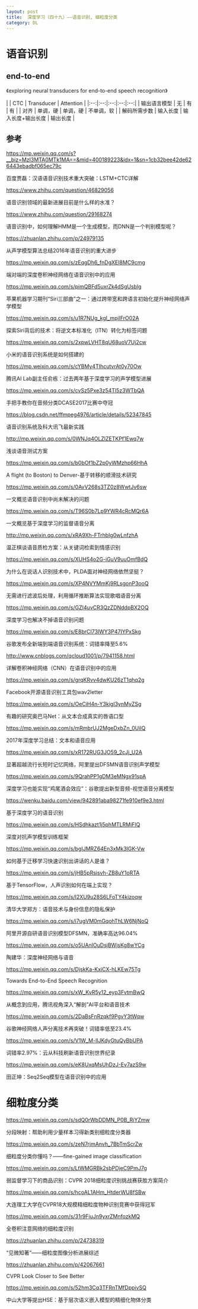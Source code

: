 ```yaml
---
layout: post
title:  深度学习（四十九）——语音识别, 细粒度分类
category: DL 
---
```


# 语音识别

## end-to-end

《exploring neural transducers for end-to-end speech recognition》

|  | CTC | Transducer | Attention |
|:--:|:--:|:--:|:--:|:--:|
| 输出语言模型 | 无 | 有 | 有 |
| 对齐 | 单调，硬 | 单调，硬 | 不单调，软 |
| 解码所需步数 | 输入长度 | 输入长度+输出长度 | 输出长度 |

## 参考

https://mp.weixin.qq.com/s?__biz=MzI3MTA0MTk1MA==&mid=400189223&idx=1&sn=1cb32bee42de626443ebadbf065ec79c

百度贾磊：汉语语音识别技术重大突破：LSTM+CTC详解

https://www.zhihu.com/question/46829056

语音识别领域的最新进展目前是什么样的水准？

https://www.zhihu.com/question/29168274

语音识别中，如何理解HMM是一个生成模型，而DNN是一个判别模型呢？

https://zhuanlan.zhihu.com/p/24979135

从声学模型算法总结2016年语音识别的重大进步

https://mp.weixin.qq.com/s/zEqgDh6_fnDgXEI8MC9cmg

端对端的深度卷积神经网络在语音识别中的应用

https://mp.weixin.qq.com/s/pimQBFd5uxrZk4dSgUsblg

苹果机器学习期刊“Siri三部曲”之一：通过跨带宽和跨语言初始化提升神经网络声学模型

https://mp.weixin.qq.com/s/u1R7NUg_kgI_mpjIFrO02A

探索Siri背后的技术：将逆文本标准化（ITN）转化为标签问题

https://mp.weixin.qq.com/s/2xpwLVHT8qU68uoV7Uj2cw

小米的语音识别系统是如何搭建的

https://mp.weixin.qq.com/s/cYBMy4TIhcutvrAt0y70Ow

腾讯AI Lab副主任俞栋：过去两年基于深度学习的声学模型进展

https://mp.weixin.qq.com/s/cvSz5Pxe3z54Tl5z3WTbQA

手把手教你在音频分类DCASE2017比赛中夺冠

https://blog.csdn.net/ffmpeg4976/article/details/52347845

语音识别系统及科大讯飞最新实践

http://mp.weixin.qq.com/s/0WNJq4OLZlZETKPf1Ewq7w

浅谈语音测试方案

https://mp.weixin.qq.com/s/b0bOf1bZ2p0yWMzhp66HhA

A flight (to Boston) to Denver-基于转移的顺滑技术研究

https://mp.weixin.qq.com/s/0AvV268s3TZ0z8WwtJv6sw

一文概览语音识别中尚未解决的问题

https://mp.weixin.qq.com/s/T96S0b7Lp9YWR4cRcMQr6A

一文概览基于深度学习的监督语音分离

http://mp.weixin.qq.com/s/xRA9Xh-FTrhbIg0wLnfzhA

温正棋谈语音质检方案：从关键词检索到情感识别

https://mp.weixin.qq.com/s/XUHS4o2G-iGuV9uuOmfBdQ

为什么在说话人识别技术中，PLDA面对神经网络依然坚挺？

https://mp.weixin.qq.com/s/XP4NVYMmKj9RLsgonP3ooQ

无需进行滤波后处理，利用循环推断算法实现歌唱语音分离

https://mp.weixin.qq.com/s/GZI4uvCR3QzZDNddpBX2OQ

深度学习也解决不掉语音识别问题

https://mp.weixin.qq.com/s/E8brCI73IWY3P47IYPxSkg

谷歌发布全新端到端语音识别系统：词错率降至5.6%

http://www.cnblogs.com/qcloud1001/p/7941158.html

详解卷积神经网络（CNN）在语音识别中的应用

https://mp.weixin.qq.com/s/grqKRvv4dwKU26zT1qhq2g

Facebook开源语音识别工具包wav2letter

https://mp.weixin.qq.com/s/OeCiH4n-Y3kigI3ynMyZSg

有趣的研究奥巴马Net：从文本合成真实的唇语口型

https://mp.weixin.qq.com/s/mRmbrUJ2MgeDxbZn_0UiIQ

2017年深度学习总结：文本和语音应用

https://mp.weixin.qq.com/s/xR172RUG3JO59_2cJj_U2A

显著超越流行长短时记忆网络，阿里提出DFSMN语音识别声学模型

https://mp.weixin.qq.com/s/9QrahPP1gDM3eMNgx91spA

深度学习也能实现“鸡尾酒会效应”：谷歌提出新型音频-视觉语音分离模型

https://wenku.baidu.com/view/942891aba98271fe910ef9e3.html

基于深度学习的语音识别

https://mp.weixin.qq.com/s/HSdhkazt1j5phMTLRMjFlQ

深度对抗声学模型训练框架

https://mp.weixin.qq.com/s/bgIJMRZ64En3xMk3IGK-Vw

如何基于迁移学习快速识别出讲话的人是谁？

https://mp.weixin.qq.com/s/jHB5pRsisvh-ZB8uY1oRTA

基于TensorFlow，人声识别如何在端上实现？

https://mp.weixin.qq.com/s/I2XU9u28S6LFoTY4kizoqw

清华大学郑方：语音技术与身份信息的隐私保护

https://mp.weixin.qq.com/s/i7ugVM0mGqohThLW6NjNoQ

阿里开源自研语音识别模型DFSMN，准确率高达96.04%

https://mp.weixin.qq.com/s/o5UAnIOuDsjBWjsKg8wYCg

陶建华：深度神经网络与语音

https://mp.weixin.qq.com/s/DjskKa-KxiCX-hLKEw75Tg

Towards End-to-End Speech Recognition

https://mp.weixin.qq.com/s/xW_KvR5y12_eyp3FvtmBwQ

从概念到应用，腾讯视角深入“解剖”AI平台和语音技术

https://mp.weixin.qq.com/s/2DaBsFnRzqkf9PgvY3tWqw

谷歌神经网络人声分离技术再突破！词错率低至23.4%

https://mp.weixin.qq.com/s/V1W_M-lIJKdyGtuQyBbUPA

词错率2.97%：云从科技刷新语音识别世界纪录

https://mp.weixin.qq.com/s/eK8UxqMsUhDzJ-Ev7azS9w

田正坤：Seq2Seq模型在语音识别中的应用

# 细粒度分类

https://mp.weixin.qq.com/s/sdQ0rWbDDMN_P0B_RiYZmw

分段映射：帮助利用少量样本习得新类别细粒度分类器

https://mp.weixin.qq.com/s/zeN7rjmAnvh_7BbTmScrZw

细粒度分类你懂吗？——fine-gained image classification

https://mp.weixin.qq.com/s/LtWMGRBk2sbPDjeC9PmJ7g

弱监督学习下的商品识别：CVPR 2018细粒度识别挑战赛获胜方案简介

https://mp.weixin.qq.com/s/hcoAL1AHm_HtderWU8fSBw

大连理工大学在CVPR18大规模精细粒度物种识别竞赛中获得冠军

https://mp.weixin.qq.com/s/31r9FjuJn9yxrZMnfozkMQ

全卷积注意网络的细粒度识别

https://zhuanlan.zhihu.com/p/24738319

“见微知著”——细粒度图像分析进展综述

https://zhuanlan.zhihu.com/p/42067661

CVPR Look Closer to See Better

https://mp.weixin.qq.com/s/52hm3Cq3TFRnTMfDppivSQ

中山大学等提出HSE：基于层次语义嵌入模型的精细化物体分类
